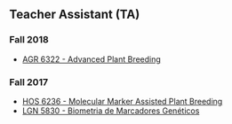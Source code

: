 ## Teacher Assistant (TA)

### Fall 2018

- [AGR 6322 - Advanced Plant Breeding](class/ad_plant/index.html)

### Fall 2017

- [HOS 6236 - Molecular Marker Assisted Plant Breeding](https://hos6236.github.io/) 
- [LGN 5830 - Biometria de Marcadores Genéticos](http://augustogarcia.me/Biometria-de-Marcadores/)



